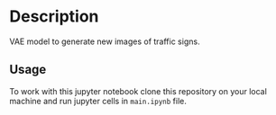 # Description
VAE model to generate new images of traffic signs.

## Usage
To work with this jupyter notebook clone this repository on your local machine and run jupyter cells in `main.ipynb` file.